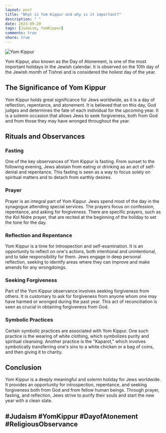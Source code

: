 ```yaml
---
layout: post
title: "What is Yom Kippur and why is it important?"
description: " "
date: 2023-09-20
tags: [Judaism, YomKippur]
comments: true
share: true
---
```


![Yom Kippur](https://source.unsplash.com/1600x900/?Yom-Kippur)

Yom Kippur, also known as the Day of Atonement, is one of the most important holidays in the Jewish calendar. It is observed on the 10th day of the Jewish month of Tishrei and is considered the holiest day of the year.

## The Significance of Yom Kippur

Yom Kippur holds great significance for Jews worldwide, as it is a day of reflection, repentance, and atonement. It is believed that on this day, God judges and determines the fate of each individual for the upcoming year. It is a solemn occasion that allows Jews to seek forgiveness, both from God and from those they may have wronged throughout the year.

## Rituals and Observances

### Fasting
One of the key observances of Yom Kippur is fasting. From sunset to the following evening, Jews abstain from eating or drinking as an act of self-denial and repentance. This fasting is seen as a way to focus solely on spiritual matters and to detach from earthly desires.

### Prayer

Prayer is an integral part of Yom Kippur. Jews spend most of the day in the synagogue attending special services. The prayers focus on confession, repentance, and asking for forgiveness. There are specific prayers, such as the Kol Nidre prayer, that are recited at the beginning of the holiday to set the tone for the day.

### Reflection and Repentance

Yom Kippur is a time for introspection and self-examination. It is an opportunity to reflect on one's actions, both intentional and unintentional, and to take responsibility for them. Jews engage in deep personal reflection, seeking to identify areas where they can improve and make amends for any wrongdoings.

### Seeking Forgiveness

Part of the Yom Kippur observance involves seeking forgiveness from others. It is customary to ask for forgiveness from anyone whom one may have harmed or wronged during the past year. This act of reconciliation is seen as crucial in obtaining forgiveness from God.

### Symbolic Practices

Certain symbolic practices are associated with Yom Kippur. One such practice is the wearing of white clothing, which symbolizes purity and spiritual cleansing. Another practice is the "Kaparot," which involves symbolically transferring one's sins to a white chicken or a bag of coins, and then giving it to charity.

## Conclusion

Yom Kippur is a deeply meaningful and solemn holiday for Jews worldwide. It provides an opportunity for introspection, repentance, and seeking forgiveness both from God and from fellow human beings. Through prayer, fasting, and reflection, Jews strive to purify their souls and start the new year with a clean slate.

## #Judaism #YomKippur #DayofAtonement #ReligiousObservance